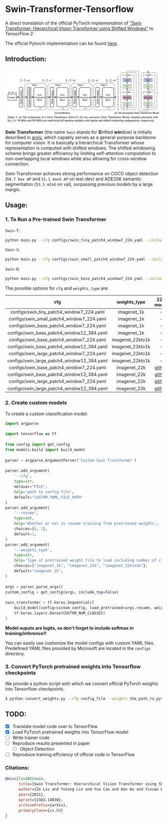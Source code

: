 # Swin-Transformer-Tensorflow
A direct translation of the official PyTorch implementation of ["Swin Transformer: Hierarchical Vision Transformer using Shifted Windows"](https://arxiv.org/abs/2103.14030) to TensorFlow 2.

The official Pytorch implementation can be found [here](https://github.com/microsoft/Swin-Transformer).

## Introduction:
![Swin Transformer Architecture Diagram](./images/swin-transformer.png)

**Swin Transformer** (the name `Swin` stands for **S**hifted **win**dow) is initially described in [arxiv](https://arxiv.org/abs/2103.14030), which capably serves as a
general-purpose backbone for computer vision. It is basically a hierarchical Transformer whose representation is
computed with shifted windows. The shifted windowing scheme brings greater efficiency by limiting self-attention
computation to non-overlapping local windows while also allowing for cross-window connection.

Swin Transformer achieves strong performance on COCO object detection (`58.7 box AP` and `51.1 mask AP` on test-dev) and
ADE20K semantic segmentation (`53.5 mIoU` on val), surpassing previous models by a large margin.


## Usage:
### 1. To Run a Pre-trained Swin Transformer

`Swin-T`:

```bash
python main.py --cfg configs/swin_tiny_patch4_window7_224.yaml --include_top 1 --resume 1 --weights_type imagenet_1k
```

`Swin-S`:

```bash
python main.py --cfg configs/swin_small_patch4_window7_224.yaml --include_top 1 --resume 1 --weights_type imagenet_1k
```

`Swin-B`:

```bash
python main.py --cfg configs/swin_base_patch4_window7_224.yaml --include_top 1 --resume 1 --weights_type imagenet_1k
```

The possible options for `cfg` and `weights_type` are:  

| cfg | weights_type | 22K model | 1K Model |
| :---: | :---: | :---: | :---: |
| configs/swin_tiny_patch4_window7_224.yaml | imagenet_1k | - | [github](https://github.com/VcampSoldiers/Swin-Transformer-Tensorflow/releases/download/v1.0/swin_tiny_patch4_window7_224_1k.tar.gz) |
| configs/swin_small_patch4_window7_224.yaml | imagenet_1k | - | [github](https://github.com/VcampSoldiers/Swin-Transformer-Tensorflow/releases/download/v1.0/swin_small_patch4_window7_224_1k.tar.gz) |
| configs/swin_base_patch4_window7_224.yaml | imagenet_1k | - | [github](https://github.com/VcampSoldiers/Swin-Transformer-Tensorflow/releases/download/v1.0/swin_base_patch4_window7_224_1k.tar.gz) |
| configs/swin_base_patch4_window12_384.yaml | imagenet_1k | - | [github](https://github.com/VcampSoldiers/Swin-Transformer-Tensorflow/releases/download/v1.0/swin_base_patch4_window12_384_1k.tar.gz) |
| configs/swin_base_patch4_window7_224.yaml | imagenet_22kto1k | - | [github](https://github.com/VcampSoldiers/Swin-Transformer-Tensorflow/releases/download/v1.0/swin_base_patch4_window7_224_22kto1k.tar.gz) |
| configs/swin_base_patch4_window12_384.yaml | imagenet_22kto1k | - | [github](https://github.com/VcampSoldiers/Swin-Transformer-Tensorflow/releases/download/v1.0/swin_base_patch4_window12_384_22kto1k.tar.gz) |
| configs/swin_large_patch4_window7_224.yaml | imagenet_22kto1k | - | [github](https://github.com/VcampSoldiers/Swin-Transformer-Tensorflow/releases/download/v1.0/swin_large_patch4_window7_224_22kto1k.tar.gz) |
| configs/swin_large_patch4_window12_384.yaml | imagenet_22kto1k | - | [github](https://github.com/VcampSoldiers/Swin-Transformer-Tensorflow/releases/download/v1.0/swin_large_patch4_window12_384_22kto1k.tar.gz) |
| configs/swin_base_patch4_window7_224.yaml | imagenet_22k | [github](https://github.com/VcampSoldiers/Swin-Transformer-Tensorflow/releases/download/v1.0/swin_base_patch4_window7_224_22k.tar.gz) | - |
| configs/swin_base_patch4_window12_384.yaml | imagenet_22k| [github](https://github.com/VcampSoldiers/Swin-Transformer-Tensorflow/releases/download/v1.0/swin_base_patch4_window12_384_22k.tar.gz) | - | 
| configs/swin_large_patch4_window7_224.yaml | imagenet_22k | [github](https://github.com/VcampSoldiers/Swin-Transformer-Tensorflow/releases/download/v1.0/swin_large_patch4_window7_224_22k.tar.gz) | - | 
| configs/swin_large_patch4_window12_384.yaml | imagenet_22k | [github](https://github.com/VcampSoldiers/Swin-Transformer-Tensorflow/releases/download/v1.0/swin_large_patch4_window12_384_22k.tar.gz) | - |

### 2. Create custom models

To create a custom classification model:
```python
import argparse

import tensorflow as tf

from config import get_config
from models.build import build_model

parser = argparse.ArgumentParser('Custom Swin Transformer')

parser.add_argument(
    '--cfg',
    type=str,
    metavar="FILE",
    help='path to config file',
    default="CUSTOM_YAML_FILE_PATH"
)
parser.add_argument(
    '--resume',
    type=int,
    help='Whether or not to resume training from pretrained weights',
    choices={0, 1},
    default=1,
)
parser.add_argument(
    '--weights_type',
    type=str,
    help='Type of pretrained weight file to load including number of classes',
    choices={"imagenet_1k", "imagenet_22k", "imagenet_22kto1k"},
    default="imagenet_1k",
)

args = parser.parse_args()
custom_config = get_config(args, include_top=False)

swin_transformer = tf.keras.Sequential([
    build_model(config=custom_config, load_pretrained=args.resume, weights_type=args.weights_type),
    tf.keras.layers.Dense(CUSTOM_NUM_CLASSES)
)
```
**Model ouputs are logits, so don't forget to include softmax in training/inference!!**

You can easily use customize the model configs with custom YAML files. Predefined YAML files provided by Microsoft are located in the `configs` directory.

### 3. Convert PyTorch pretrained weights into Tensorflow checkpoints
We provide a python script with which we convert official PyTorch weights into Tensorflow checkpoints.
```bash
$ python convert_weights.py --cfg config_file --weights the_path_to_pytorch_weights --weights_type type_of_pretrained_weights --output the_path_to_output_tf_weights
```
## TODO:
- [x] Translate model code over to TensorFlow
- [x] Load PyTorch pretrained weights into TensorFlow model
- [ ] Write trainer code
- [ ] Reproduce results presented in paper
    - [ ] Object Detection
- [ ] Reproduce training efficiency of official code in TensorFlow

### Citations: 
```bibtex
@misc{liu2021swin,
      title={Swin Transformer: Hierarchical Vision Transformer using Shifted Windows}, 
      author={Ze Liu and Yutong Lin and Yue Cao and Han Hu and Yixuan Wei and Zheng Zhang and Stephen Lin and Baining Guo},
      year={2021},
      eprint={2103.14030},
      archivePrefix={arXiv},
      primaryClass={cs.CV}
}
```
